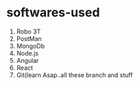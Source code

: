 # softwares-used

1. Robo 3T
2. PostMan
3. MongoDb
4. Node.js
5. Angular
6. React 
7. Git(learn Asap..all these branch and stuff
